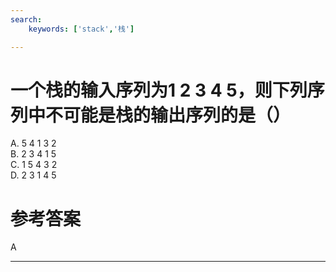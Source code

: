 ```yaml
---
search:
    keywords: ['stack','栈']

---
```



# 一个栈的输入序列为1 2 3 4 5，则下列序列中不可能是栈的输出序列的是（）

A. 5 4 1 3 2   
B. 2 3 4 1 5   
C. 1 5 4 3 2    
D. 2 3 1 4 5

# 参考答案

A

---
